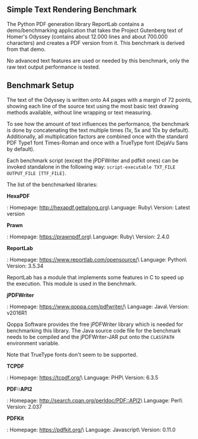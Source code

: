 ## Simple Text Rendering Benchmark

The Python PDF generation library ReportLab contains a demo/benchmarking application that takes the
Project Gutenberg text of Homer's Odyssey (contains about 12.000 lines and about 700.000 characters)
and creates a PDF version from it. This benchmark is derived from that demo.

No advanced text features are used or needed by this benchmark, only the raw text output performance
is tested.


## Benchmark Setup

The text of the Odyssey is written onto A4 pages with a margin of 72 points, showing each line of
the source text using the most basic text drawing methods available, without line wrapping or text
measuring.

To see how the amount of text influences the performance, the benchmark is done by concatenating the
text multiple times (1x, 5x and 10x by default). Additionally, all multiplication factors are
combined once with the standard PDF Type1 font Times-Roman and once with a TrueType font (DejaVu
Sans by default).

Each benchmark script (except the jPDFWriter and pdfkit ones) can be invoked standalone in the
following way: `script-executable TXT_FILE OUTPUT_FILE [TTF_FILE]`.

The list of the benchmarked libraries:

**HexaPDF**

: Homepage: <http://hexapdf.gettalong.org>\\
  Language: Ruby\\
  Version: Latest version

**Prawn**

: Homepage: <https://prawnpdf.org>\\
  Language: Ruby\\
  Version: 2.4.0

**ReportLab**

: Homepage: <https://www.reportlab.com/opensource/>\\
  Language: Python\\
  Version: 3.5.34

  ReportLab has a module that implements some features in C to speed up the execution. This module
  is used in the benchmark.

**jPDFWriter**

: Homepage: <https://www.qoppa.com/pdfwriter/>\\
  Language: Java\\
  Version: v2016R1

  Qoppa Software provides the free jPDFWriter library which is needed for benchmarking this library.
  The Java source code file for the benchmark needs to be compiled and the jPDFWriter-JAR put onto
  the `CLASSPATH` environment variable.

  Note that TrueType fonts don't seem to be supported.

**TCPDF**

: Homepage: <https://tcpdf.org/>\\
  Language: PHP\\
  Version: 6.3.5

**PDF::API2**

: Homepage: <http://search.cpan.org/perldoc/PDF::API2>\\
  Language: Perl\\
  Version: 2.037

**PDFKit**

: Homepage: <https://pdfkit.org/>\\
  Language: Javascript\\
  Version: 0.11.0
